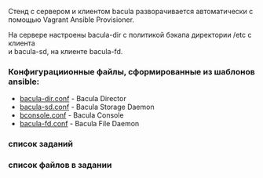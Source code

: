 
Стенд с сервером и клиентом bacula разворачивается автоматически с помощью Vagrant Ansible Provisioner.

На сервере настроены bacula-dir с политикой бэкапа директории /etc с клиента  
и bacula-sd, на клиенте bacula-fd.

### Конфигурациионные файлы, сформированные из шаблонов ansible:

* [bacula-dir.conf](result/bacula-dir.conf) - Bacula Director
* [bacula-sd.conf](result/bacula-sd.conf) - Bacula Storage Daemon
* [bconsole.conf](result/bconsole.conf) - Bacula Console
* [bacula-fd.conf](result/bacula-fd.conf) - Bacula File Daemon

### список заданий


### список файлов в задании
